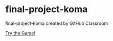 # final-project-koma
final-project-koma created by GitHub Classroom

<a href="https://cg2021c.github.io/final-project-koma/">Try the Game!</a>
